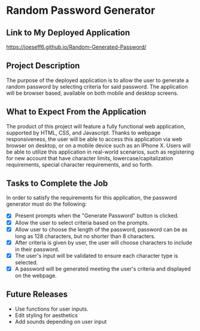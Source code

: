 # Random Password Generator

## Link to My Deployed Application

https://joeseff6.github.io/Random-Generated-Password/

## Project Description

The purpose of the deployed application is to allow the user to generate a random password by selecting criteria for said password. The application will be browser based, available on both mobile and desktop screens.

## What to Expect From the Application

The product of this project will feature a fully functional web application, supported by HTML, CSS, and Javascript. Thanks to webpage responsiveness, the user will be able to access this application via web browser on desktop, or on a mobile device such as an IPhone X. Users will be able to utilize this application in real-world scenarios, such as registering for new account that have character limits, lowercase/capitalization requirements, special character requirements, and so forth.

## Tasks to Complete the Job

In order to satisfy the requirements for this application, the password generator must do the following:

- [x] Present prompts when the "Generate Password" button is clicked.
- [x] Allow the user to select criteria based on the prompts.
- [x] Allow user to choose the length of the password, password can be as long as 128 characters, but no shorter than 8 characters.
- [x] After criteria is given by user, the user will choose characters to include in their password.
- [x] The user's input will be validated to ensure each character type is selected.
- [x] A password will be generated meeting the user's criteria and displayed on the webpage.

## Future Releases

* Use functions for user inputs.
* Edit styling for aesthetics
* Add sounds depending on user input


